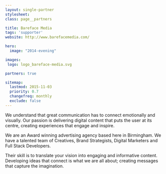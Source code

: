 ```yaml
---
layout: single-partner
stylesheet:
class: page__partners

title: Bareface Media
tags: 'supporter'
website: http://www.barefacemedia.com/

hero:
  image: "2014-evening"

images:
 logo: logo_bareface-media.svg

partners: true

sitemap:
  lastmod: 2015-11-03
  priority: 0.7
  changefreq: monthly
  exclude: false
---
```

We understand that great communication has to connect emotionally and visually. Our passion is delivering digital content that puts the user at its centre, creating experiences that engage and inspire.

We are an Award winning advertising agency based here in Birmingham. We have a talented team of Creatives, Brand Strategists, Digital Marketers and Full Stack Developers.

Their skill is to translate your vision into engaging and informative content. Developing ideas that connect is what we are all about; creating messages that capture the imagination.
